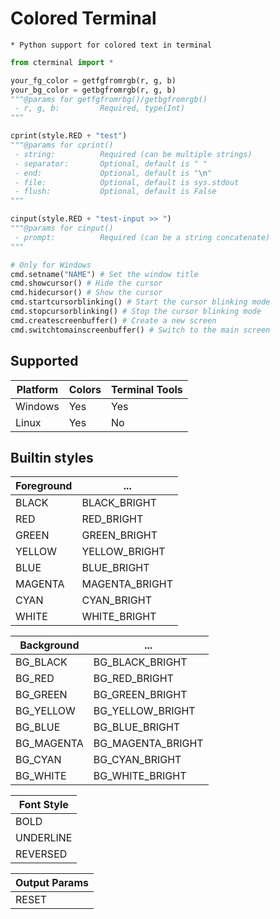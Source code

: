 # Colored Terminal
	* Python support for colored text in terminal

```python
from cterminal import *

your_fg_color = getfgfromrgb(r, g, b)
your_bg_color = getbgfromrgb(r, g, b)
"""@params for getfgfromrbg()/getbgfromrgb()
 - r, g, b:         Required, type(Int)
"""

cprint(style.RED + "test")
"""@params for cprint()
 - string: 			Required (can be multiple strings)
 - separator: 		Optional, default is " "
 - end: 			Optional, default is "\n"
 - file:			Optional, default is sys.stdout
 - flush:			Optional, default is False
"""

cinput(style.RED + "test-input >> ")
"""@params for cinput()
 - prompt:          Required (can be a string concatenate)
"""

# Only for Windows
cmd.setname("NAME") # Set the window title
cmd.showcursor() # Hide the cursor
cmd.hidecursor() # Show the cursor
cmd.startcursorblinking() # Start the cursor blinking mode
cmd.stopcursorblinking() # Stop the cursor blinking mode
cmd.createscreenbuffer() # Create a new screen
cmd.switchtomainscreenbuffer() # Switch to the main screen
```

## Supported

| Platform         | Colors            | Terminal Tools    |
| ---------------- | ----------------- | ----------------- | 
| Windows		   | Yes		       | Yes               |
| Linux			   | Yes			   | No                |

## Builtin styles

| Foreground       | ...               |
| ---------------- | ----------------- |
| BLACK      	   | BLACK_BRIGHT      |
| RED      		   | RED_BRIGHT        |
| GREEN 		   | GREEN_BRIGHT      |
| YELLOW		   | YELLOW_BRIGHT     |
| BLUE			   | BLUE_BRIGHT       |
| MAGENTA		   | MAGENTA_BRIGHT    |
| CYAN			   | CYAN_BRIGHT       |
| WHITE		   	   | WHITE_BRIGHT      |


| Background       | ...               |
| ---------------- | ----------------- |
| BG_BLACK         | BG_BLACK_BRIGHT   |
| BG_RED           | BG_RED_BRIGHT     |
| BG_GREEN         | BG_GREEN_BRIGHT   |
| BG_YELLOW        | BG_YELLOW_BRIGHT  |
| BG_BLUE          | BG_BLUE_BRIGHT    |
| BG_MAGENTA       | BG_MAGENTA_BRIGHT |
| BG_CYAN          | BG_CYAN_BRIGHT    |
| BG_WHITE         | BG_WHITE_BRIGHT   |


| Font Style       |
| ---------------- |
| BOLD		       |
| UNDERLINE        |
| REVERSED         |


| Output Params    |
| ---------------- |
| RESET            |

